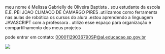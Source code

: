 meu nome é Melissa Gabrielly de Oliveira Baptista
. sou estudante da escola E.E. PEI JOAO CLIMACO DE CAMARGO PIRES
.utilizamos como ferramenta nas aulas de robótica os cursos do alura
.estou aprendendo a linguagem JAVASCRIPT com a professora
. utilizo esse espaço para organização e compartilhamento dos meus projetos

pode entrar em contato:
00001129036790SP@al.educacao.sp.gov.br


![](https://media1.tenor.com/m/HUu5uPOu6aAAAAAC/strawberry-shortcake.gif)
